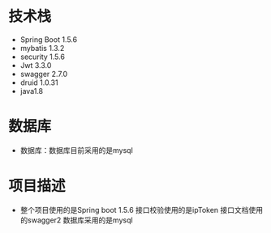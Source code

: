 # 技术栈
- Spring Boot 1.5.6
- mybatis 1.3.2
- security 1.5.6
- Jwt 3.3.0
- swagger 2.7.0
- druid 1.0.31
- java1.8

# 数据库
- 数据库：数据库目前采用的是mysql

# 项目描述
- 整个项目使用的是Spring boot 1.5.6 接口校验使用的是ipToken 接口文档使用的swagger2 数据库采用的是mysql 
